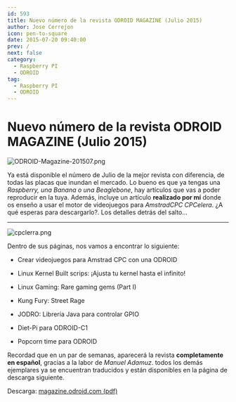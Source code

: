 ```yaml
---
id: 593
title: Nuevo número de la revista ODROID MAGAZINE (Julio 2015)
author: Jose Cerrejon
icon: pen-to-square
date: 2015-07-20 09:40:00
prev: /
next: false
category:
  - Raspberry PI
  - ODROID
tag:
  - Raspberry PI
  - ODROID
---
```


# Nuevo número de la revista ODROID MAGAZINE (Julio 2015)

![ODROID-Magazine-201507.png](/images/2015/07/ODROID-Magazine-201507.png)

Ya está disponible el número de Julio de la mejor revista con diferencia, de todas las placas que inundan el mercado. Lo bueno es que ya tengas una *Raspberry, una Banana o una Beaglebone*, hay artículos que vas a poder reproducir en la tuya. Además, incluye un artículo **realizado por mí** donde os enseño a usar el motor de videojuegos para *AmstradCPC CPCelera*. ¿A qué esperas para descargarlo?. Los detalles detrás del salto...

- - -
![cpclerra.png](/images/2015/07/cpclerra.png)

Dentro de sus páginas, nos vamos a encontrar lo siguiente:

* Crear videojuegos para Amstrad CPC con una ODROID

* Linux Kernel Built scrips: ¡Ajusta tu kernel hasta el infinito!
 
* Linux Gaming: Rare gaming gems (Part I)
 
* Kung Fury: Street Rage
 
* JODRO: Librería Java para controlar GPIO
 
* Diet-Pi para ODROID-C1

* Popcorn time para ODROID

Recordad que en un par de semanas, aparecerá la revista **completamente en español**, gracias a la labor de *Manuel Adamuz*. todos los demás ejemplares ya se encuentran traducidos y están disponibles en la página de descarga siguiente.

Descarga: [magazine.odroid.com (pdf)](http://magazine.odroid.com/)